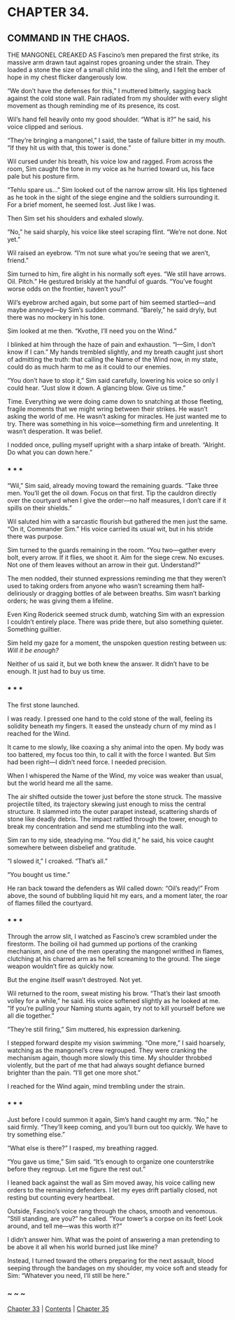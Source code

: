 # CHAPTER 34.

## COMMAND IN THE CHAOS.


THE MANGONEL CREAKED AS Fascino’s men prepared the first strike, its massive arm drawn taut against ropes groaning under the strain. They loaded a stone the size of a small child into the sling, and I felt the ember of hope in my chest flicker dangerously low.

“We don’t have the defenses for this,” I muttered bitterly, sagging back against the cold stone wall. Pain radiated from my shoulder with every slight movement as though reminding me of its presence, its cost.

Wil’s hand fell heavily onto my good shoulder. “What is it?” he said, his voice clipped and serious.

“They’re bringing a mangonel,” I said, the taste of failure bitter in my mouth. “If they hit us with that, this tower is done.”

Wil cursed under his breath, his voice low and ragged. From across the room, Sim caught the tone in my voice as he hurried toward us, his face pale but his posture firm. 

“Tehlu spare us…” Sim looked out of the narrow arrow slit. His lips tightened as he took in the sight of the siege engine and the soldiers surrounding it. For a brief moment, he seemed lost. Just like I was.

Then Sim set his shoulders and exhaled slowly.

“No,” he said sharply, his voice like steel scraping flint. “We’re not done. Not yet.”

Wil raised an eyebrow. “I’m not sure what you’re seeing that we aren’t, friend.”

Sim turned to him, fire alight in his normally soft eyes. “We still have arrows. Oil. Pitch.” He gestured briskly at the handful of guards. “You’ve fought worse odds on the frontier, haven’t you?”

Wil’s eyebrow arched again, but some part of him seemed startled—and maybe annoyed—by Sim’s sudden command. “Barely,” he said dryly, but there was no mockery in his tone.

Sim looked at me then. “Kvothe, I’ll need you on the Wind.”

I blinked at him through the haze of pain and exhaustion. “I—Sim, I don’t know if I can.” My hands trembled slightly, and my breath caught just short of admitting the truth: that calling the Name of the Wind now, in my state, could do as much harm to me as it could to our enemies.

“You don’t have to stop it,” Sim said carefully, lowering his voice so only I could hear. “Just slow it down. A glancing blow. Give us time.”

Time. Everything we were doing came down to snatching at those fleeting, fragile moments that we might wring between their strikes. He wasn’t asking the world of me. He wasn’t asking for miracles. He just wanted me to try. There was something in his voice—something firm and unrelenting. It wasn’t desperation. It was belief.

I nodded once, pulling myself upright with a sharp intake of breath. “Alright. Do what you can down here.”

### * * *

“Wil,” Sim said, already moving toward the remaining guards. “Take three men. You’ll get the oil down. Focus on that first. Tip the cauldron directly over the courtyard when I give the order—no half measures, I don’t care if it spills on their shields.”

Wil saluted him with a sarcastic flourish but gathered the men just the same. “On it, Commander Sim.” His voice carried its usual wit, but in his stride there was purpose.

Sim turned to the guards remaining in the room. “You two—gather every bolt, every arrow. If it flies, we shoot it. Aim for the siege crew. No excuses. Not one of them leaves without an arrow in their gut. Understand?”

The men nodded, their stunned expressions reminding me that they weren’t used to taking orders from anyone who wasn’t screaming them half-deliriously or dragging bottles of ale between breaths. Sim wasn’t barking orders; he was giving them a lifeline.

Even King Roderick seemed struck dumb, watching Sim with an expression I couldn’t entirely place. There was pride there, but also something quieter. Something guiltier.

Sim held my gaze for a moment, the unspoken question resting between us: *Will it be enough?*

Neither of us said it, but we both knew the answer. It didn’t have to be enough. It just had to buy us time.

### * * *

The first stone launched.

I was ready. I pressed one hand to the cold stone of the wall, feeling its solidity beneath my fingers. It eased the unsteady churn of my mind as I reached for the Wind. 

It came to me slowly, like coaxing a shy animal into the open. My body was too battered, my focus too thin, to call it with the force I wanted. But Sim had been right—I didn’t need force. I needed precision. 

When I whispered the Name of the Wind, my voice was weaker than usual, but the world heard me all the same.

The air shifted outside the tower just before the stone struck. The massive projectile tilted, its trajectory skewing just enough to miss the central structure. It slammed into the outer parapet instead, scattering shards of stone like deadly debris. The impact rattled through the tower, enough to break my concentration and send me stumbling into the wall.

Sim ran to my side, steadying me. “You did it,” he said, his voice caught somewhere between disbelief and gratitude.

“I slowed it,” I croaked. “That’s all.”

“You bought us time.”

He ran back toward the defenders as Wil called down: “Oil’s ready!” From above, the sound of bubbling liquid hit my ears, and a moment later, the roar of flames filled the courtyard.

### * * *

Through the arrow slit, I watched as Fascino’s crew scrambled under the firestorm. The boiling oil had gummed up portions of the cranking mechanism, and one of the men operating the mangonel writhed in flames, clutching at his charred arm as he fell screaming to the ground. The siege weapon wouldn’t fire as quickly now.

But the engine itself wasn’t destroyed. Not yet.

Wil returned to the room, sweat misting his brow. “That’s their last smooth volley for a while,” he said. His voice softened slightly as he looked at me. “If you’re pulling your Naming stunts again, try not to kill yourself before we all die together.”

“They’re still firing,” Sim muttered, his expression darkening.

I stepped forward despite my vision swimming. “One more,” I said hoarsely, watching as the mangonel’s crew regrouped. They were cranking the mechanism again, though more slowly this time. My shoulder throbbed violently, but the part of me that had always sought defiance burned brighter than the pain. “I’ll get one more shot.”

I reached for the Wind again, mind trembling under the strain.

### * * *

Just before I could summon it again, Sim’s hand caught my arm. “No,” he said firmly. “They’ll keep coming, and you’ll burn out too quickly. We have to try something else.”

“What else is there?” I rasped, my breathing ragged.

“You gave us time,” Sim said. “It’s enough to organize one counterstrike before they regroup. Let me figure the rest out.”

I leaned back against the wall as Sim moved away, his voice calling new orders to the remaining defenders. I let my eyes drift partially closed, not resting but counting every heartbeat.

Outside, Fascino’s voice rang through the chaos, smooth and venomous. “Still standing, are you?” he called. “Your tower’s a corpse on its feet! Look around, and tell me—was this worth it?”

I didn’t answer him. What was the point of answering a man pretending to be above it all when his world burned just like mine?

Instead, I turned toward the others preparing for the next assault, blood seeping through the bandages on my shoulder, my voice soft and steady for Sim: “Whatever you need, I’ll still be here.”  

### ~ ~ ~

[Chapter 33](CHAPTER_33.md) | [Contents](Contents.md) | [Chapter 35](CHAPTER_35.md)
